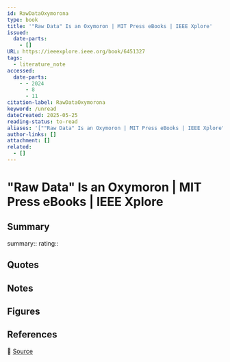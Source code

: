 ```yaml
---
id: RawDataOxymorona
type: book
title: '"Raw Data" Is an Oxymoron | MIT Press eBooks | IEEE Xplore'
issued:
  date-parts:
    - []
URL: https://ieeexplore.ieee.org/book/6451327
tags:
  - literature_note
accessed:
  date-parts:
    - - 2024
      - 8
      - 11
citation-label: RawDataOxymorona
keyword: /unread
dateCreated: 2025-05-25
reading-status: to-read
aliases: '[""Raw Data" Is an Oxymoron | MIT Press eBooks | IEEE Xplore"]'
author-links: []
attachment: []
related:
  - []
---
```


# "Raw Data" Is an Oxymoron | MIT Press eBooks | IEEE Xplore

## Summary
summary::
rating::

## Quotes

## Notes

## Figures

## References

🔗 [Source](https://ieeexplore.ieee.org/book/6451327)

